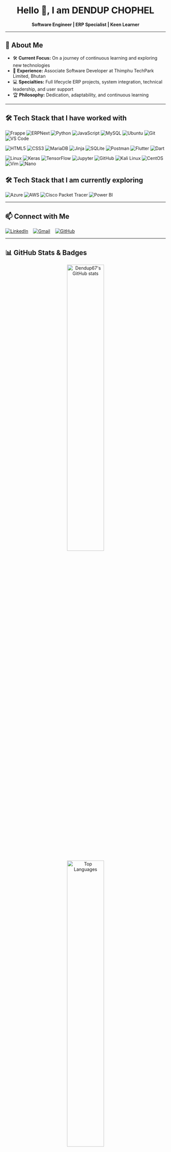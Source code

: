 <!-- Profile Header -->
<h1 align="center">Hello 👋, I am DENDUP CHOPHEL </h1>
<p align="center">
  <b>Software Engineer | ERP Specialist | Keen Learner</b><br>
</p>

---

## 🚀 About Me
- 🛠️ **Current Focus:** On a journey of continuous learning and exploring new technologies
- 💼 **Experience:** Associate Software Developer at Thimphu TechPark Limited, Bhutan
- 💻 **Specialties:** Full lifecycle ERP projects, system integration, technical leadership, and user support
- 🏆 **Philosophy:** Dedication, adaptability, and continuous learning

---

## 🛠️ Tech Stack that I have worked with
![Frappe](https://img.shields.io/badge/-Frappe-%23000000?style=flat-square&logo=frappe&logoColor=ffffff)
![ERPNext](https://img.shields.io/badge/-ERPNext-%230089FF?style=flat-square&logo=erpnext&logoColor=ffffff)
![Python](https://img.shields.io/badge/-Python-%233776AB?style=flat-square&logo=python&logoColor=ffffff)
![JavaScript](https://img.shields.io/badge/-JavaScript-%23F7DF1C?style=flat-square&logo=javascript&logoColor=000000&labelColor=%23F7DF1C&color=%23FFCE5A)
![MySQL](https://img.shields.io/badge/-MySQL-%234479A1?style=flat-square&logo=mysql&logoColor=ffffff)
![Ubuntu](https://img.shields.io/badge/-Ubuntu-%23E95420?style=flat-square&logo=ubuntu&logoColor=ffffff)
![Git](https://img.shields.io/badge/-Git-%23F05032?style=flat-square&logo=git&logoColor=ffffff)
![VS Code](https://img.shields.io/badge/-VS%20Code-%23007ACC?style=flat-square&logo=visualstudiocode&logoColor=ffffff)

![HTML5](https://img.shields.io/badge/-HTML5-%23E44D27?style=flat-square&logo=html5&logoColor=ffffff)
![CSS3](https://img.shields.io/badge/-CSS3-%231572B6?style=flat-square&logo=css3)
![MariaDB](https://img.shields.io/badge/-MariaDB-%23003545?style=flat-square&logo=mariadb&logoColor=ffffff)
![Jinja](https://img.shields.io/badge/-Jinja-%23B41717?style=flat-square&logo=jinja&logoColor=ffffff)
![SQLite](https://img.shields.io/badge/-SQLite-%23003B57?style=flat-square&logo=sqlite&logoColor=ffffff)
![Postman](https://img.shields.io/badge/-Postman-%23FF6C37?style=flat-square&logo=postman&logoColor=ffffff)
![Flutter](https://img.shields.io/badge/-Flutter-%2302569B?style=flat-square&logo=flutter&logoColor=ffffff)
![Dart](https://img.shields.io/badge/-Dart-%230175C2?style=flat-square&logo=dart&logoColor=ffffff)

![Linux](https://img.shields.io/badge/-Linux-%23FCC624?style=flat-square&logo=linux&logoColor=000000)
![Keras](https://img.shields.io/badge/-Keras-%23D00000?style=flat-square&logo=keras&logoColor=ffffff)
![TensorFlow](https://img.shields.io/badge/-TensorFlow-%23FF6F00?style=flat-square&logo=tensorflow&logoColor=ffffff)
![Jupyter](https://img.shields.io/badge/-Jupyter-%23F37626?style=flat-square&logo=jupyter&logoColor=ffffff)
![GitHub](https://img.shields.io/badge/-GitHub-%23181717?style=flat-square&logo=github&logoColor=ffffff)
![Kali Linux](https://img.shields.io/badge/-Kali%20Linux-%23557C94?style=flat-square&logo=kalilinux&logoColor=ffffff)
![CentOS](https://img.shields.io/badge/-CentOS-%23262577?style=flat-square&logo=centos&logoColor=ffffff)
![Vim](https://img.shields.io/badge/-Vim-%23019733?style=flat-square&logo=vim&logoColor=ffffff)
![Nano](https://img.shields.io/badge/-Nano-%234A90E2?style=flat-square&logo=nano&logoColor=ffffff)

## 🛠️ Tech Stack that I am currently exploring
![Azure](https://img.shields.io/badge/-Azure-%230078D4?style=flat-square&logo=microsoftazure&logoColor=ffffff)
![AWS](https://img.shields.io/badge/-AWS-%23FF9900?style=flat-square&logo=amazonaws&logoColor=ffffff)
![Cisco Packet Tracer](https://img.shields.io/badge/-Cisco%20Packet%20Tracer-%231BA0D7?style=flat-square&logo=cisco&logoColor=ffffff)
![Power BI](https://img.shields.io/badge/-Power%20BI-%23F2C811?style=flat-square&logo=powerbi&logoColor=000000)

---
## 📫 Connect with Me

[![LinkedIn](https://img.shields.io/badge/-LinkedIn-%230077B5?style=flat-square&logo=linkedin&logoColor=white)](https://www.linkedin.com/in/dendup-chophel) &nbsp;&nbsp;
[![Gmail](https://img.shields.io/badge/-Gmail-%23EA4335?style=flat-square&logo=gmail&logoColor=white)](https://mail.google.com/) &nbsp;&nbsp;
[![GitHub](https://img.shields.io/badge/-GitHub-%23181717?style=flat-square&logo=github&logoColor=white)](https://github.com/dendup67)

---


## 📊 GitHub Stats & Badges

<p align="center">
  <img src="https://github-readme-stats.vercel.app/api?username=Dendup67&show_icons=true&theme=radical" alt="Dendup67's GitHub stats" width="48%"/>
  <br>
  <img src="https://github-readme-stats.vercel.app/api/top-langs/?username=Dendup67&layout=compact&theme=radical" alt="Top Languages" width="48%"/>
  <br>
  <img src="https://komarev.com/ghpvc/?username=Dendup67&label=Profile+Views&color=blue" alt="Profile Views"/>
</p>

---

<details>
<summary>📚 <b>More About My Journey</b></summary>

- 🎓 Bachelor of Engineering in Information Technology (B.E.IT), College of Science and Technology, Bhutan  
  - Specialized in AI, data analytics, and software engineering

- 💡 Always looking to collaborate on impactful tech projects and continous learning!
</details>
